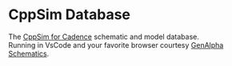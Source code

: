 # CppSim Database

The [CppSim for Cadence](https://cppsim.com/download_hspice_tools.html) schematic and model database.  
Running in VsCode and your favorite browser courtesy [GenAlpha Schematics](https://marketplace.visualstudio.com/items?itemName=gen-alpha-xtor.schematics-vscode).

